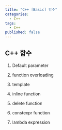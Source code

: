 ```yaml
---
title: "C++ [Basic] 함수"
categories:
  - C++
tags:
  - C++
published: false
---
```

## C++ 함수  
1. Default parameter  

2. function overloading  

3. template  

4. inline function  

5. delete function  

6. constexpr function  

7. lambda expression  